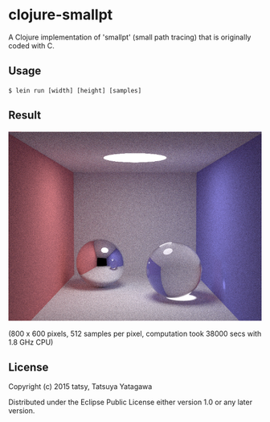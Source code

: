 # clojure-smallpt

A Clojure implementation of 'smallpt' (small path tracing) that is originally coded with C.

## Usage

```shell
$ lein run [width] [height] [samples]
```

## Result

![result](./result.png)

(800 x 600 pixels, 512 samples per pixel, computation took 38000 secs with 1.8 GHz CPU)

## License

Copyright (c) 2015 tatsy, Tatsuya Yatagawa

Distributed under the Eclipse Public License either version 1.0 or any later version.
